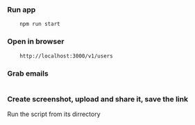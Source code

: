 ### Run app
```
    npm run start
```
### Open in browser
```
    http://localhost:3000/v1/users
```
### Grab emails
``` npm run grab-emails
```
### Create screenshot, upload and share it, save the link
Run the script from its dirrectory
``` node screenshot-uploader.js
```